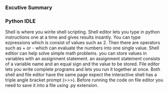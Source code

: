 ### Excutive Summary


### Python IDLE
Shell is where you wirite shell scripting. Shell editor lets you type in python instructions one at a time and gives results insantly. You can type ezpressions which is consist of values such as 2. Then there are operators such as + or - which can evaluate the numbers into one single value. Shell editior can help solve simple math problems. you can store values in variables with an assignment statement. an assignment statement consists of a variable name and an equal sign and the value to be stored. File editor lets you write complete programs and lets you run it together at once. Both shell and file editor have the same page expect the interactive shell has a triple angle bracket prompt (>>>). Before running the code on file editor you need to save it into a file using .py extension.
